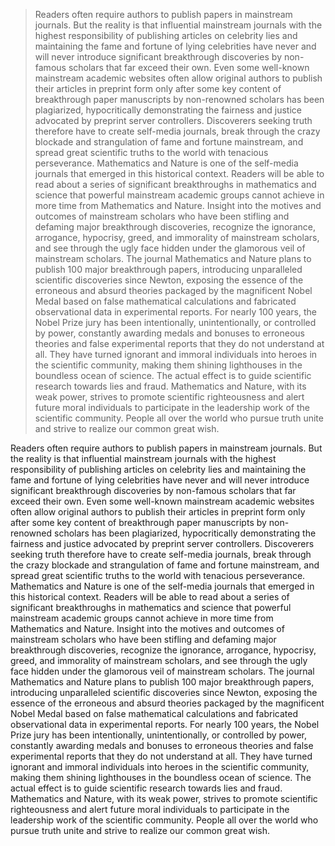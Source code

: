 <blockquote>
Readers often require authors to publish papers in mainstream journals. But the reality is that influential mainstream journals with the highest responsibility of publishing articles on celebrity lies and maintaining the fame and fortune of lying celebrities have never and will never introduce significant breakthrough discoveries by non-famous scholars that far exceed their own. Even some well-known mainstream academic websites often allow original authors to publish their articles in preprint form only after some key content of breakthrough paper manuscripts by non-renowned scholars has been plagiarized, hypocritically demonstrating the fairness and justice advocated by preprint server controllers. Discoverers seeking truth therefore have to create self-media journals, break through the crazy blockade and strangulation of fame and fortune mainstream, and spread great scientific truths to the world with tenacious perseverance. Mathematics and Nature is one of the self-media journals that emerged in this historical context. Readers will be able to read about a series of significant breakthroughs in mathematics and science that powerful mainstream academic groups cannot achieve in more time from Mathematics and Nature. Insight into the motives and outcomes of mainstream scholars who have been stifling and defaming major breakthrough discoveries, recognize the ignorance, arrogance, hypocrisy, greed, and immorality of mainstream scholars, and see through the ugly face hidden under the glamorous veil of mainstream scholars. The journal Mathematics and Nature plans to publish 100 major breakthrough papers, introducing unparalleled scientific discoveries since Newton, exposing the essence of the erroneous and absurd theories packaged by the magnificent Nobel Medal based on false mathematical calculations and fabricated observational data in experimental reports. For nearly 100 years, the Nobel Prize jury has been intentionally, unintentionally, or controlled by power, constantly awarding medals and bonuses to erroneous theories and false experimental reports that they do not understand at all. They have turned ignorant and immoral individuals into heroes in the scientific community, making them shining lighthouses in the boundless ocean of science. The actual effect is to guide scientific research towards lies and fraud. Mathematics and Nature, with its weak power, strives to promote scientific righteousness and alert future moral individuals to participate in the leadership work of the scientific community. People all over the world who pursue truth unite and strive to realize our common great wish.
</blockquote>


<div class="justified-text">
Readers often require authors to publish papers in mainstream journals. But the reality is that influential mainstream journals with the highest responsibility of publishing articles on celebrity lies and maintaining the fame and fortune of lying celebrities have never and will never introduce significant breakthrough discoveries by non-famous scholars that far exceed their own. Even some well-known mainstream academic websites often allow original authors to publish their articles in preprint form only after some key content of breakthrough paper manuscripts by non-renowned scholars has been plagiarized, hypocritically demonstrating the fairness and justice advocated by preprint server controllers. Discoverers seeking truth therefore have to create self-media journals, break through the crazy blockade and strangulation of fame and fortune mainstream, and spread great scientific truths to the world with tenacious perseverance. Mathematics and Nature is one of the self-media journals that emerged in this historical context. Readers will be able to read about a series of significant breakthroughs in mathematics and science that powerful mainstream academic groups cannot achieve in more time from Mathematics and Nature. Insight into the motives and outcomes of mainstream scholars who have been stifling and defaming major breakthrough discoveries, recognize the ignorance, arrogance, hypocrisy, greed, and immorality of mainstream scholars, and see through the ugly face hidden under the glamorous veil of mainstream scholars. The journal Mathematics and Nature plans to publish 100 major breakthrough papers, introducing unparalleled scientific discoveries since Newton, exposing the essence of the erroneous and absurd theories packaged by the magnificent Nobel Medal based on false mathematical calculations and fabricated observational data in experimental reports. For nearly 100 years, the Nobel Prize jury has been intentionally, unintentionally, or controlled by power, constantly awarding medals and bonuses to erroneous theories and false experimental reports that they do not understand at all. They have turned ignorant and immoral individuals into heroes in the scientific community, making them shining lighthouses in the boundless ocean of science. The actual effect is to guide scientific research towards lies and fraud. Mathematics and Nature, with its weak power, strives to promote scientific righteousness and alert future moral individuals to participate in the leadership work of the scientific community. People all over the world who pursue truth unite and strive to realize our common great wish.
</div>

